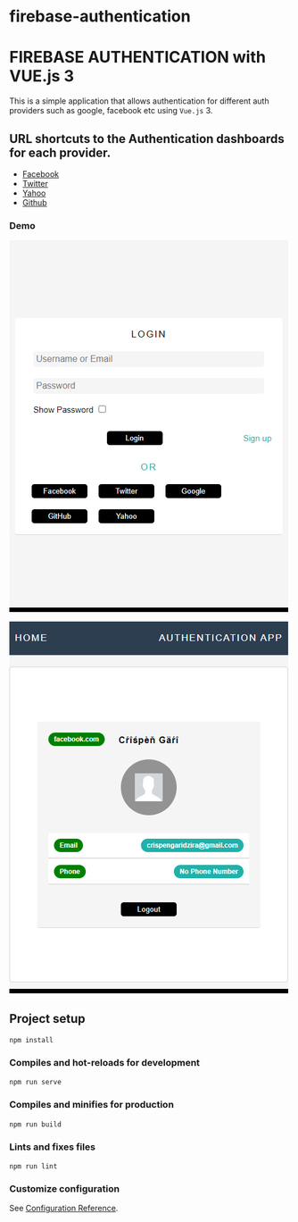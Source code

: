 # firebase-authentication

# FIREBASE AUTHENTICATION with VUE.js 3

This is a simple application that allows authentication for different auth providers such as google, facebook etc using `Vue.js` 3.

## URL shortcuts to the Authentication dashboards for each provider.

- [Facebook](https://developers.facebook.com/apps/)
- [Twitter](https://developer.twitter.com/en/apps)
- [Yahoo](https://developer.yahoo.com/apps/)
- [Github](https://github.com/settings/developers)

### Demo

![alt-text](https://github.com/CrispenGari/firebase-authentication-vue3.js/blob/main/bandicam%202021-01-20%2021-19-35-165.jpg)

![alt-text](https://github.com/CrispenGari/firebase-authentication-vue3.js/blob/main/bandicam%202021-01-20%2021-19-30-599.jpg)
## Project setup

```
npm install
```

### Compiles and hot-reloads for development

```
npm run serve
```

### Compiles and minifies for production

```
npm run build
```

### Lints and fixes files

```
npm run lint
```

### Customize configuration

See [Configuration Reference](https://cli.vuejs.org/config/).
